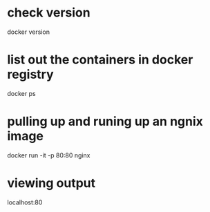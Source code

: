 # check version

docker version

# list out the containers in docker registry

docker ps

# pulling up and runing up an ngnix image

docker run -it -p 80:80 nginx

# viewing output

localhost:80
